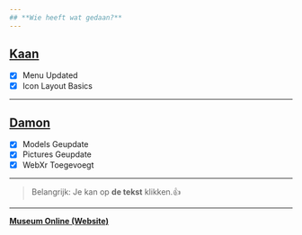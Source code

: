 ```yaml
---
## **Wie heeft wat gedaan?**
---
```

## [**Kaan**](https://github.com/KaanSecen)
- [x] Menu Updated
- [x] Icon Layout Basics
---
## [**Damon**](https://github.com/Damon-Jay)
- [x] Models Geupdate
- [x] Pictures Geupdate
- [x] WebXr Toegevoegt
---
> Belangrijk: Je kan op **de tekst** klikken.👍
---
[**Museum Online (Website)**](https://kaansecen.nl/Projects/LAM/index.html)